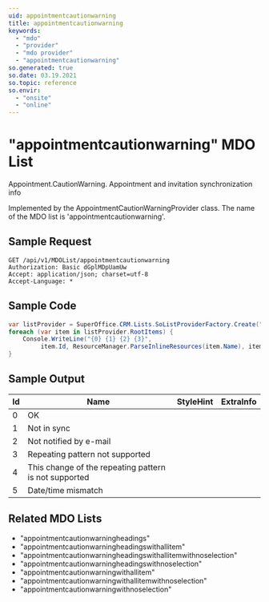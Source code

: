 ```yaml
---
uid: appointmentcautionwarning
title: appointmentcautionwarning
keywords:
  - "mdo"
  - "provider"
  - "mdo provider"
  - "appointmentcautionwarning"
so.generated: true
so.date: 03.19.2021
so.topic: reference
so.envir:
  - "onsite"
  - "online"
---
```


# "appointmentcautionwarning" MDO List
Appointment.CautionWarning. Appointment and invitation synchronization info



Implemented by the <see cref="T:SuperOffice.CRM.Lists.AppointmentCautionWarningProvider">AppointmentCautionWarningProvider</see> class.
The name of the MDO list is 'appointmentcautionwarning'.




## Sample Request

```http!
GET /api/v1/MDOList/appointmentcautionwarning
Authorization: Basic dGplMDpUamUw
Accept: application/json; charset=utf-8
Accept-Language: *

```

## Sample Code
```cs
var listProvider = SuperOffice.CRM.Lists.SoListProviderFactory.Create("appointmentcautionwarning", forceFlatList: true);
foreach (var item in listProvider.RootItems) {
    Console.WriteLine("{0} {1} {2} {3}", 
         item.Id, ResourceManager.ParseInlineResources(item.Name), item.StyleHint, item.ExtraInfo);
}
```

## Sample Output

|Id   | Name  |StyleHint|ExtraInfo |
| --- | ----- | ------- | -------- |
|0|OK|||
|1|Not in sync|||
|2|Not notified by e-mail|||
|3|Repeating pattern not supported|||
|4|This change of the repeating pattern is not supported|||
|5|Date/time mismatch|||


## Related MDO Lists

* "appointmentcautionwarningheadings"
* "appointmentcautionwarningheadingswithallitem"
* "appointmentcautionwarningheadingswithallitemwithnoselection"
* "appointmentcautionwarningheadingswithnoselection"
* "appointmentcautionwarningwithallitem"
* "appointmentcautionwarningwithallitemwithnoselection"
* "appointmentcautionwarningwithnoselection"
